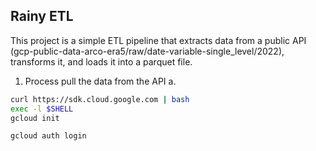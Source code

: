 ## Rainy ETL 

This project is a simple ETL pipeline that extracts data from a public API (gcp-public-data-arco-era5/raw/date-variable-single_level/2022), transforms it, and loads it into a parquet file. 

1. Process pull the data from the API
a. 
```bash
curl https://sdk.cloud.google.com | bash
exec -l $SHELL
gcloud init
```

```bash
gcloud auth login
```

```bash
